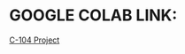 # GOOGLE COLAB LINK:
[C-104 Project](https://colab.research.google.com/drive/1VvJqSwk2B7y7VZZyo49_-5kgF7DwCxVl?usp=sharing)
